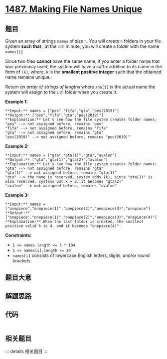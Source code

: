 # [1487. Making File Names Unique](https://leetcode.com/problems/making-file-names-unique)

## 题目

Given an array of strings `names` of size `n`. You will create `n` folders in
your file system **such that** , at the `ith` minute, you will create a folder
with the name `names[i]`.

Since two files **cannot** have the same name, if you enter a folder name that
was previously used, the system will have a suffix addition to its name in the
form of `(k)`, where, `k` is the **smallest positive integer** such that the
obtained name remains unique.

Return _an array of strings of length_`n` where `ans[i]` is the actual name
the system will assign to the `ith` folder when you create it.



**Example 1:**

    
    
    **Input:** names = ["pes","fifa","gta","pes(2019)"]
    **Output:** ["pes","fifa","gta","pes(2019)"]
    **Explanation:** Let's see how the file system creates folder names:
    "pes" --> not assigned before, remains "pes"
    "fifa" --> not assigned before, remains "fifa"
    "gta" --> not assigned before, remains "gta"
    "pes(2019)" --> not assigned before, remains "pes(2019)"
    

**Example 2:**

    
    
    **Input:** names = ["gta","gta(1)","gta","avalon"]
    **Output:** ["gta","gta(1)","gta(2)","avalon"]
    **Explanation:** Let's see how the file system creates folder names:
    "gta" --> not assigned before, remains "gta"
    "gta(1)" --> not assigned before, remains "gta(1)"
    "gta" --> the name is reserved, system adds (k), since "gta(1)" is also reserved, systems put k = 2. it becomes "gta(2)"
    "avalon" --> not assigned before, remains "avalon"
    

**Example 3:**

    
    
    **Input:** names = ["onepiece","onepiece(1)","onepiece(2)","onepiece(3)","onepiece"]
    **Output:** ["onepiece","onepiece(1)","onepiece(2)","onepiece(3)","onepiece(4)"]
    **Explanation:** When the last folder is created, the smallest positive valid k is 4, and it becomes "onepiece(4)".
    



**Constraints:**

  * `1 <= names.length <= 5 * 104`
  * `1 <= names[i].length <= 20`
  * `names[i]` consists of lowercase English letters, digits, and/or round brackets.


## 题目大意

## 解题思路

## 代码

```javascript

```

## 相关题目

::: details 相关题目
:::
